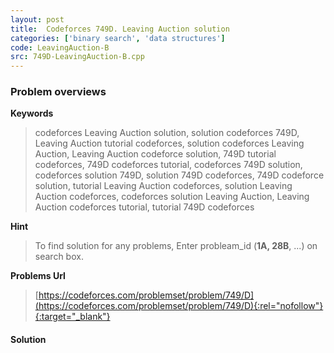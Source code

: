 ```yaml
---
layout: post
title:  Codeforces 749D. Leaving Auction solution
categories: ['binary search', 'data structures']
code: LeavingAuction-B
src: 749D-LeavingAuction-B.cpp
---
```

### **Problem overviews**

**Keywords**
> codeforces Leaving Auction solution, solution codeforces 749D, Leaving Auction tutorial codeforces, solution codeforces Leaving Auction, Leaving Auction codeforce solution, 749D tutorial codeforces, 749D codeforces tutorial, codeforces 749D solution, codeforces solution 749D, solution 749D codeforces, 749D codeforce solution, tutorial Leaving Auction codeforces, solution Leaving Auction codeforces, codeforces solution Leaving Auction, Leaving Auction codeforces tutorial, tutorial 749D codeforces

**Hint**
> To find solution for any problems, Enter probleam_id (**1A, 28B**, ...) on search box. 

**Problems Url**
> [https://codeforces.com/problemset/problem/749/D](https://codeforces.com/problemset/problem/749/D){:rel="nofollow"}{:target="_blank"}

#### **Solution**



